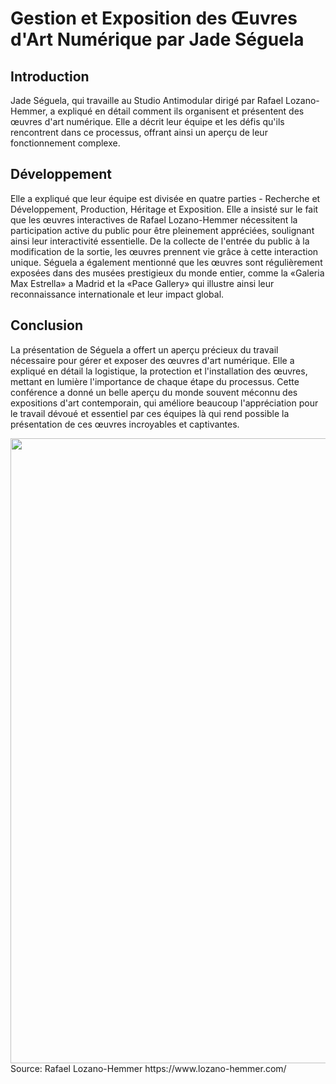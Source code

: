 # Gestion et Exposition des Œuvres d'Art Numérique par Jade Séguela

## Introduction
Jade Séguela, qui travaille au Studio Antimodular dirigé par Rafael Lozano-Hemmer, a expliqué en détail comment ils organisent et présentent des œuvres d'art numérique. Elle a décrit leur équipe et les défis qu'ils rencontrent dans ce processus, offrant ainsi un aperçu de leur fonctionnement complexe.

## Développement
Elle a expliqué que leur équipe est divisée en quatre parties - Recherche et Développement, Production, Héritage et Exposition. Elle a insisté sur le fait que les œuvres interactives de Rafael Lozano-Hemmer nécessitent la participation active du public pour être pleinement appréciées, soulignant ainsi leur interactivité essentielle. De la collecte de l'entrée du public à la modification de la sortie, les œuvres prennent vie grâce à cette interaction unique.
Séguela a également mentionné que les œuvres sont régulièrement exposées dans des musées prestigieux du monde entier, comme la «Galeria Max Estrella» a Madrid et la «Pace Gallery» qui  illustre ainsi leur reconnaissance internationale et leur impact global.

## Conclusion
La présentation de Séguela a offert un aperçu précieux du travail nécessaire pour gérer et exposer des œuvres d'art numérique. Elle a expliqué en détail la logistique, la protection et l'installation des œuvres, mettant en lumière l'importance de chaque étape du processus. Cette conférence a donné un belle aperçu du monde souvent méconnu des expositions d'art contemporain, qui améliore beaucoup  l'appréciation pour le travail dévoué et essentiel  par ces équipes là qui rend possible la présentation de ces œuvres incroyables et captivantes.



<img src="zoom_pavilion.jpg" width="1000"/>
Source: Rafael Lozano-Hemmer
https://www.lozano-hemmer.com/

